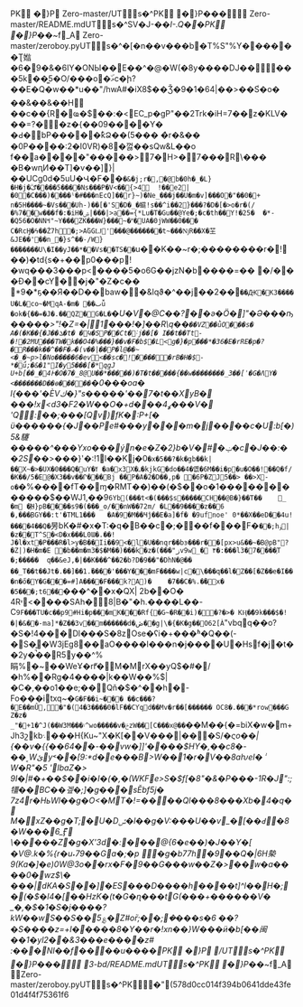 
PK
     �}P             	 Zero-master/UT s�^PK
    �}P���       	 Zero-master/README.mdUT s�^SV�J-��*I-.Q�� PK
    �}P*��~f  _A   	 Zero-master/zeroboy.pyUT s�^�[�n��v���b�T%S"%Y������Ʈ㜃�6�9�&�6IY�ONЫ��E��^�@�W(�8y����DJ�����5k��͚5�O/���o�ۜޅc�ի?��E�Q�w��*u��"/hwA#�iX8$��Ǯ�9�1�64|��>��Sํ�o�
��&��&��H
��c��{R�ҩ�$��:�<EC_p�gP"��2Trk�iH=7��z�KLV���=?��z�{��09����Y�
�Ԁ�bP�����ؕkՁ��(5���
�̀r�&��
�0P����:2�I0VR)�8�껋��sQw&L��o
f��a����"�����>7�H>�7���R\���
�B�wԥͶ��T]�v��]}|��UCg0d�5uU�Վ�F��`�&�j;r�,�@b�0h�_�L}�H�j�ۗګ����5����Ns���P�V<��{>4	!��e 2|�0�C���)����ˡ�#���nEcQ]��r}~)�Ne_���j��U�m�v]���O�"��0�+ n�5H����~�Vs���Uh-)��[�'S�D�_�䗴!s��^i��2}���?�D�[�>o�r�(/�%7��w���f�:�iH�ۺ|���|>a��={*Lu�T�Gu��@Ye�;�c�th��Y!�25�	�*-�Q56�O�NNߞ"~Y���ZK���W}���~�˟�UA�0jWW��0���
C�RcӇ�ϟ��Ż7h�;>AۧGGǇ'���@�������t~���ǋR��X�芏&JE��'��n_�}s^��˗/W}��۟�����U\�I��yJ��*��Vs��TS��`u��K��~r�;���� ����r�!��)�td{s�+��p0���p!�wq���3���p<����5�o6G��jzN�b����=��
�/��	�Ð��cY��j�"�Z �c��
*9�*ҕ��Я��D��baw��&Iqϑ�^��j��2��`��Ԫ�K3����U�L�co~�MqA-�m� ��ٮǚ
�ok�{��=�J�.��QZ�G�L�`_�U�V�@C��?��ə�Ӧ�]"�Ə���ҧ�����>"!�Z=�|1���!�]��R\q��`��VZ��ǜO���s�
A�(�K��{�J��ܠ�t� �Կ�SP��Ct�˸j��[� I��t��Tt-�!�2MU���TW�k��O4�%���}��v�F�b$�L<g�}�p ���*�36�E�rRE�p�?�R���k��^��F�ޔ�(v��|��P�l@��~<�_�~p>l�No�����6�ev<��sc�!�����rB�H�$-*�ǘ;�&�1"I�y5���[�*qgJ
U+b[��_�߅4�O�7�_8@U��*�����)�T�t�����{��w��������_3��[ˈ�G�ΛY�
<�������D��ɵ�����`�0���oa�
l{���'�ÈVك�}"s�����'��\7�t��XyB� ���!x<d3�F2�W��O�+d���ߩ4���V� 'Q:��;���[Qv)fK�:P+[� ϋ������{�J��Pe#���y���m�j����c�U:b[�)5&䮿�����^���Yxo���ýn�e�Z�2}b�V�#�ݔ�c�J��:��2S��_>���}'�:!1l��Kj�0`�x�5��?�k�gb��k|��X~�>�UX�0���Q�uY�ߌ �a�x3X�ߺ�kjkG�do��4�옚�6M��i�p�u�O��!��Q�f/�K��/5�E@�X3��v��Ր���Bj ��P�A�2�D��,p�
�6P�ZJ5��>
��>Х-o�`�%����fT��ɱ�RMT��)��(�$��o�1������������$��WJ1,��9`6Yb(���t<�(���$s�����CH��@B�}��T��	_
�m
�҉H}pB����s9�(���_ʘ/��nW��72m/ �L��9����z��6 �,���֭BGY��:t'�TML1���	�A�9�M��Чĵ��E�a]�f�
�9ufnoe'
0*��X��eD��4u!����4��Q�`昘bK�#�x�T:�q�B� �c�;���f���F�`��;hۏ|�z��T^S�<D�x���L0Ɯ�.��!
J�l�xt�P���R�l>у�B��Ii��9<�l�U��nqr��bͽ���r��[px>u&��~�B@pB"?�Z|)�H�m�E �b��m�m3�$�M��)���k�z�(���"ز v9w_� ۴�:���l3�7����֥T
�;�����	q��&eJ,�|��K���^��2�b?D�9��"�DhN�@�� ��_T��t��Jt�.��]��1.۬����'���Y���mF����w|c�\���q��l�Z��[�Z��e�I���n�ő�Y�G���=#]A����F���k?A)�	�7��C�%.�ؑ�x�	
�5���;t6��`���^��x�QX|
2b��O� 4Rי<����SAh�8|B�"�h.����L��-	C`9F���TU�c��p9#Hi�p���mK���Rf{�G~�R��i)��?�>�
KӉ�ް�9k���$�!� |�&��-ma]*�Z��3v��m������d�ڞ��g|\�{�K�g��O62[À`"vbqq��o?
�S�!4���Dl���S�8zOse�ʕi�+���ʱ�Q��(-�S�̥�W3jEg8��aO����l���n�j����U�Hsf�j�t��2y�̚��R5y��^%睊%�~��WeҰ�rޭr�M�MrX��yQ$�#�/�h%��Rg�4����|k��W��%$|�C�,��o1��e;��Qň�$�^��h�-Fo���itxq~�`G�F��i̴���
��c���?�E��mÛ,�"�(4�3����0�lF��CƳqd��Mv�r��[������ OC8�.���*row���G	Z�z�
_"�+1�^J(��W3M���۽^wo�����v�ݗzW��[C���x@��`��M��{�=biX�w�m+Jh3շkb܈���H{Ku~"X�K[��V���|���S/�*ςo��|{��v�{{��64��-��vw�]]'����$HY�,��c8�-��˱Wئy˂��[9:*d�e���B>W��1�r�V��8aƕeI�ܑ
W�R"�5
'IbaZ�> 9I�|#�+��$��i�I�(�,�(WΚFe>S�$f[�8"�&�P���-1R�J":;㹔��BC��겦�;]�g���sĔbf5j�
7z4\r�HьWl��g�O<�MT�!=����Ql���8���Xb�4�q�
M�xZ��g�T;�U�Dݜ�l��g�V:���U��v_�[��Ԁ�8�W���6_ؕӺ
\�����Z�g�X'3d�:���@{6�e��)�J��Y�[	�V@.k�%{r�u˖79��Ga�;�p
�g�b77h�9՗��Q�|6H槷9(Ka�]�e)0W@3o��rx�F�9��G���w��Z�>��ԝ�a����0�wz$\�
���|dKA�S��]�ES���D����h����t]^l��H�;�(�$�l4�[��HzK�(t�G�ɳ���tG(���+������V�
_�,�$�1�S�j����?kW��wS��S��5؏�׽Z#or֮;��;�ׄ���s�6	��?�S����z=+I�����8�Y��r�!xn��}W���ӥ�b[��闽	��1�yl2��&3���e����z# :���NІ��f����u����PK  
     �}P             	              /UT s�^PK  
    �}P���       	          3  -bd/README.mdUT s�^PK  
    �}P*��~f  _A   	             Zero-master/zeroboy.pyUT s�^PK      �   "  ( 578d0cc014f394b0641dde43fe01d4f4f75361f6
